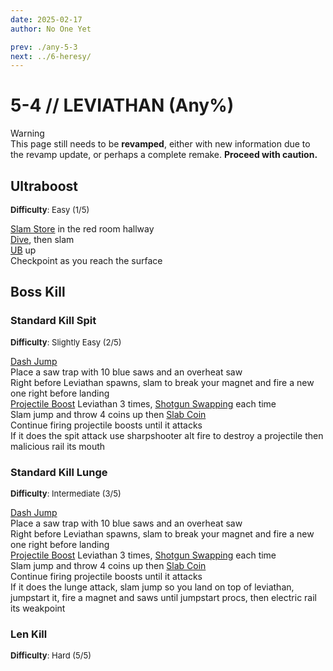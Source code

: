 ```yaml
---
date: 2025-02-17
author: No One Yet

prev: ./any-5-3
next: ../6-heresy/
---
```


# 5-4 // LEVIATHAN (Any%)

<div class="warning">
    <div class="warning-header">
        <i class="fa-solid fa-triangle-exclamation"></i>
        Warning
    </div>
    This page still needs to be <b>revamped</b>, either with new information due to the revamp update, or perhaps a complete remake. <b>Proceed with caution.</b>
</div>

## Ultraboost
<font size="2">
    <b>Difficulty</b>: Easy (1/5)
</font>

[Slam Store](/speedrun-tech.md#slam-store) in the red room hallway <br/>
[Dive](/speedrun-tech.md#dives), then slam <br/>
[UB](/speedrun-tech.md#ub-ultraboost) up <br/>
Checkpoint as you reach the surface 

## Boss Kill

### Standard Kill Spit
<font size="2">
    <b>Difficulty</b>: Slightly Easy (2/5)
</font>

[Dash Jump](/speedrun-tech.md#dash-jump) <br/>
Place a saw trap with 10 blue saws and an overheat saw <br/>
Right before Leviathan spawns, slam to break your magnet and fire a new one right before landing <br/> 
[Projectile Boost](/speedrun-tech.md#projectile-boost) Leviathan 3 times, [Shotgun Swapping](/speedrun-tech.md#shotgun-swapping) each time <br/>
Slam jump and throw 4 coins up then [Slab Coin](/speedrun-tech.md#slab-coins) <br/>
Continue firing projectile boosts until it attacks <br/>
If it does the spit attack use sharpshooter alt fire to destroy a projectile then malicious rail its mouth <br/>

### Standard Kill Lunge
<font size="2">
    <b>Difficulty</b>: Intermediate (3/5)
</font>

[Dash Jump](/speedrun-tech.md#dash-jump) <br/>
Place a saw trap with 10 blue saws and an overheat saw <br/>
Right before Leviathan spawns, slam to break your magnet and fire a new one right before landing <br/> 
[Projectile Boost](/speedrun-tech.md#projectile-boost) Leviathan 3 times, [Shotgun Swapping](/speedrun-tech.md#shotgun-swapping) each time <br/>
Slam jump and throw 4 coins up then [Slab Coin](/speedrun-tech.md#slab-coins) <br/>
Continue firing projectile boosts until it attacks <br/>
If it does the lunge attack, slam jump so you land on top of leviathan, jumpstart it, fire a magnet and saws until jumpstart procs, then electric rail its weakpoint <br/>

### Len Kill
<font size="2">
    <b>Difficulty</b>: Hard (5/5)
</font>
